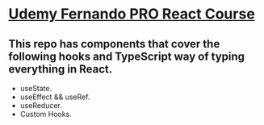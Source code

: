 # [Udemy Fernando PRO React Course](https://www.youtube.com/playlist?list=PLCKuOXG0bPi26-eawizqyLOgM7j66H_4M)

## This repo has components that cover the following hooks and TypeScript way of typing everything in React.

- useState.
- useEffect && useRef.
- useReducer.
- Custom Hooks.
